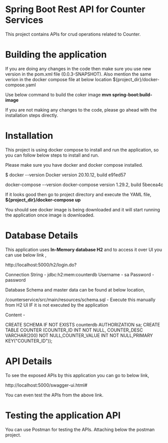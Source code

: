 # Spring Boot Rest API for Counter Services

This project contains APIs for crud operations related to Counter.

# Building the application
If you are doing any changes in the code then make sure you use new version in the pom.xml file (<version>0.0.3-SNAPSHOT</version>).
Also mention the same verion in the docker compose file at below location
${project_dir}/docker-compose.yaml

Use below command to build the coker image
**mvn spring-boot:build-image**

If you are not making any changes to the code, please go ahead with the installation steps directly.

# Installation
This project is using docker compose to install and run the application, so you can follow below steps to install and run.

Please make sure you have docker and docker compose installed.

$ docker --version
Docker version 20.10.12, build e91ed57

docker-compose  --version
docker-compose version 1.29.2, build 5becea4c

If it looks good then go to project directory and execute the YAML file,
**${project_dir}/docker-compose up**

You should see docker image is being downloaded and it will start running the application once image is downloaded.

# Database Details
This application uses **In-Memory database H2** and to access it over UI you can use below link ,

http://localhost:5000/h2/login.do?

Connection String  - jdbc:h2:mem:counterdb
Username - sa
Password - password

Database Schema and master data can be found at below location,

/counterservice/src/main/resources/schema.sql - Execute this manually from H2 UI IF it is not executed by the application

Content - 

CREATE SCHEMA  IF NOT EXISTS counterdb AUTHORIZATION sa;
CREATE TABLE COUNTER (COUNTER_ID INT NOT NULL, COUNTER_DESC VARCHAR(200) NOT NULL,COUNTER_VALUE INT NOT NULL,PRIMARY KEY("COUNTER_ID"));


# API Details
To see the exposed APIs by this application you can go to below link,

http://localhost:5000/swagger-ui.html#

You can even test the APIs from the above link.

# Testing the application API
You can use Postman for testing the APIs. Attaching below the postman project.



